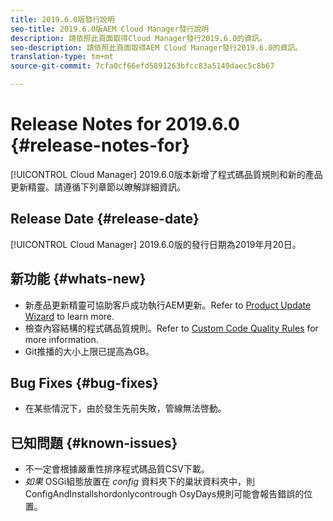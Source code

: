 ```yaml
---
title: 2019.6.0版發行說明
seo-title: 2019.6.0版AEM Cloud Manager發行說明
description: 請依照此頁面取得Cloud Manager發行2019.6.0的資訊。
seo-description: 請依照此頁面取得AEM Cloud Manager發行2019.6.0的資訊。
translation-type: tm+mt
source-git-commit: 7cfa0cf66efd5891263bfcc83a5149daec5c8b67

---
```


# Release Notes for 2019.6.0 {#release-notes-for}

[!UICONTROL Cloud Manager] 2019.6.0版本新增了程式碼品質規則和新的產品更新精靈。請遵循下列章節以瞭解詳細資訊。

## Release Date {#release-date}

[!UICONTROL Cloud Manager] 2019.6.0版的發行日期為2019年月20日。

## 新功能 {#whats-new}

* 新產品更新精靈可協助客戶成功執行AEM更新。Refer to [Product Update Wizard](overview-productupdate-wizard.md) to learn more.
* 檢查內容結構的程式碼品質規則。Refer to [Custom Code Quality Rules](custom-code-quality-rules.md) for more information.
* Git推播的大小上限已提高為GB。

## Bug Fixes {#bug-fixes}

* 在某些情況下，由於發生先前失敗，管線無法啓動。

## 已知問題 {#known-issues}

* 不一定會根據嚴重性排序程式碼品質CSV下載。
* *如果* OSGi組態放置在 *config* 資料夾下的巢狀資料夾中，則ConfigAndInstallshordonlycontrough OsyDays規則可能會報告錯誤的位置。